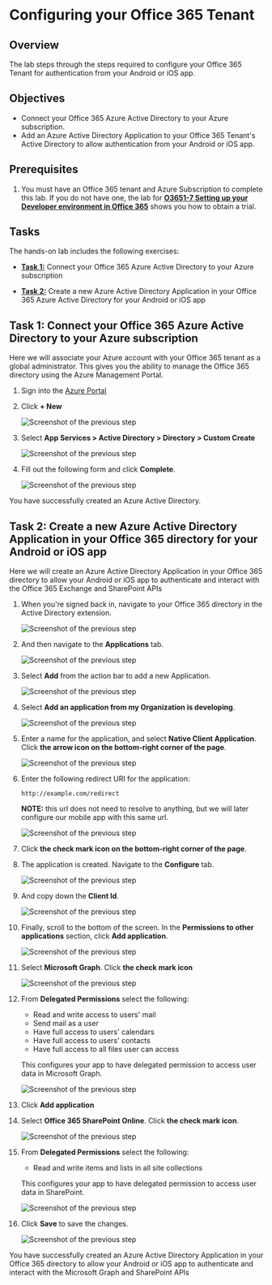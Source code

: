 Configuring your Office 365 Tenant
==================================

## Overview

The lab steps through the steps required to configure your Office 365 Tenant for authentication from your Android or iOS app.

## Objectives

- Connect your Office 365 Azure Active Directory to your Azure subscription.
- Add an Azure Active Directory Application to your Office 365 Tenant's Active Directory to allow authentication from your Android or iOS app.

## Prerequisites
1. You must have an Office 365 tenant and Azure Subscription to complete this lab. If you do not have one, the lab for **[O3651-7 Setting up your Developer environment in Office 365](https://github.com/OfficeDev/TrainingContent/blob/master/O3651/O3651-5%20Getting%20started%20with%20Office%20365%20APIs/Lab.md)** shows you how to obtain a trial.

## Tasks

The hands-on lab includes the following exercises:

- [**Task 1:**](#task1) Connect your Office 365 Azure Active Directory  to your Azure subscription

- [**Task 2:**](#task2) Create a new Azure Active Directory Application in your Office 365 Azure Active Directory for your Android or iOS app

<a name="task1"></a>
## Task 1: Connect your Office 365 Azure Active Directory to your Azure subscription

Here we will associate your Azure account with your Office 365 tenant as a global administrator.
This gives you the ability to manage the Office 365 directory using the Azure  Management Portal.


01. Sign into the [Azure Portal](https://manage.windowsazure.com/)

02. Click **+ New**

    ![Screenshot of the previous step](img/0001_azure_portal_new_button.png)

03. Select **App Services > Active Directory > Directory > Custom Create**

    ![Screenshot of the previous step](img/0005_custom_create_active_directory.png)

04. Fill out the following form and click **Complete**.

    ![Screenshot of the previous step](img/00011_create_directory.png)

You have successfully created an Azure Active Directory.

<a name="task2"></a>
## Task 2: Create a new Azure Active Directory Application in your Office 365 directory for your Android or iOS app


Here we will create an Azure Active Directory Application in your Office 365 directory to allow your Android or iOS app to authenticate
and interact with the Office 365 Exchange and SharePoint APIs


01. When you're signed back in, navigate to your Office 365 directory in the Active Directory extension.

    ![Screenshot of the previous step](img/00030_navigate_to_active_directory.png)

02. And then navigate to the **Applications** tab.

    ![Screenshot of the previous step](img/00035_navigate_to_applications_tab.png)

03. Select **Add** from the action bar to add a new Application.
    
    ![Screenshot of the previous step](img/00040_add_new_application.png)

04. Select **Add an application from my Organization is developing**.
    
    ![Screenshot of the previous step](img/00045_add_application_by_my_org.png)

05. Enter a name for the application, and select **Native Client Application**. Click **the arrow icon on the bottom-right corner of the page**.

    ![Screenshot of the previous step](img/00050_add_native_application.png)

06. Enter the following redirect URI for the application:

        http://example.com/redirect

    **NOTE:** this url does not need to resolve to anything, but we will later configure our mobile app with 
    this same url.

    ![Screenshot of the previous step](img/00055_add_redirect_uri.png)

07. Click **the check mark icon on the bottom-right corner of the page**.

08. The application is created. Navigate to the **Configure** tab.

    ![Screenshot of the previous step](img/00060_navigate_to_configure_tab.png)

09. And copy down the **Client Id**.

    ![Screenshot of the previous step](img/00065_copy_down_client_id.png)

10. Finally, scroll to the bottom of the screen. In the **Permissions to other applications** section, click **Add application**.
	
	![Screenshot of the previous step](img/00090_add_application.png)

11. Select **Microsoft Graph**. Click **the check mark icon**

	![Screenshot of the previous step](img/000100_select_application.png)

12. From **Delegated Permissions** select the following:

    * Read and write access to users' mail
    * Send mail as a user
    * Have full access to users' calendars
    * Have full access to users' contacts
    * Have full access to all files user can access

    This configures your app to have delegated permission to access user data in
    Microsoft Graph.

	![Screenshot of the previous step](img/000110_microsoft_graph_permissions.png)

13. Click **Add application**

14. Select **Office 365 SharePoint Online**. Click **the check mark icon**.
	
	![Screenshot of the previous step](img/000120_add_application_sharepoint_online.png)

15. From **Delegated Permissions** select the following:

    * Read and write items and lists in all site collections

    This configures your app to have delegated permission to access user data in SharePoint.

    ![Screenshot of the previous step](img/000130_sharepoint_online_permissions.png)

16. Click **Save** to save the changes.

    ![Screenshot of the previous step](img/00080_save_the_changes.png)


You have successfully created an Azure Active Directory Application in your Office 365 directory to allow your Android or iOS app to authenticate
and interact with the Microsoft Graph and SharePoint APIs
